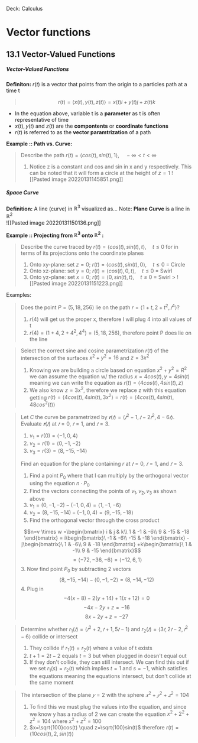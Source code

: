 Deck: Calculus

# Vector functions

## 13.1 Vector-Valued Functions
##### Vector-Valued Functions
**Definiton:** $r(t)$ is a vector that points from the origin to a particles path at a time t
> $$r(t)=\langle x(t), y(t), z(t) \rangle = x(t)i+y(t)j+z(t)k$$
-  In the equation above, variable t is a **parameter** as t is often representative of time
-  $x(t), y(t)$ and $z(t)$ are the **compontents** or **coordinate functions**
- $r(t)$ is referred to as the **vector paramtrization** of a path

**Example :: Path vs. Curve:**
> Describe the path $r(t)= \langle cos(t), sin(t), 1 \rangle, \quad - \infty < t<\infty$
> 1. Notice z is a constant and cos and sin in x and y respectively. This can be noted that it will form a circle at the height of $z=1$ 
> ![[Pasted image 20220131145851.png]]

##### Space Curve
**Definition:** A line (curve) in $\mathbb{R}^3$  visualized as...
Note: **Plane Curve** is a line in $\mathbb{R}^2$  
![[Pasted image 20220131150136.png]]

**Example :: Projecting from $\mathbb{R}^3$ onto $\mathbb{R}^2$ :** 
> Describe the curve traced by $r(t)= \langle cos(t), sin(t), t \rangle, \quad t \le 0$ for  in terms of its projections onto the coordinate planes
> 1. Onto xy-plane: set $z=0$; $r(t)= \langle cos(t), sin(t), 0 \rangle, \quad t \le 0$ = Circle
> 2. Onto xz-plane: set $y=0$; $r(t)= \langle cos(t), 0, t \rangle, \quad t \le 0$ = Swirl
> 3. Onto yz-plane: set $x=0$; $r(t)= \langle 0, sin(t), t \rangle, \quad t \le 0$ = Swirl
	> ![[Pasted image 20220131151223.png]]

Examples:
> Does the point $P=(5,18,256)$ lie on the path $r= \langle 1+t,2+t^2,𝑡^4 \rangle$?
> 1. $r(4)$ will get us the proper x, therefore I will plug 4 into all values of t
> 2. $r(4)=(1+4, 2+4^2,4^4)=(5, 18, 256)$, therefore point P does lie on the line

> Select the correct sine and cosine parametrization $r(t)$ of the intersection of the surfaces $x^2 + y^2 =16$ and $z=3x^2$ 
> 1. Knowing we are building a circle based on equation $x^2 + y^2 =R^2$ we can assume the equation w/ the radius $x=4cos(t), y=4sin(t)$ meaning we can write the equation as $r(t)= \langle 4cos(t), 4sin(t), z \rangle$ 
> 2. We also know $z=3x^2$, therefore we replace z with this equation getting $r(t)= \langle 4cos(t), 4sin(t), 3x^2 \rangle=r(t)= \langle 4cos(t), 4sin(t), 48cos^2(t) \rangle$ 

> Let $C$ the curve be parametrized by $𝐫(𝑡)=⟨𝑡^2−1,𝑡−2𝑡^2,4−6𝑡⟩$. Evaluate $𝐫(𝑡)$ at $𝑡=0$, $𝑡=1$, and $𝑡=3$.
> 1. $v_1=r(0)=⟨−1,0,4⟩$
> 2. $v_2=r(1)=⟨0,-1,-2⟩$
> 3. $v_3=r(3)=⟨8,-15,-14⟩$
> 
> Find an equation for the plane containing $r$ at $𝑡=0$, $𝑡=1$, and $𝑡=3$.
> 1. Find a point $P_0$ where that I can multiply by the orthogonal vector using the equation $n \cdot P_0$ 
> 2. Find the vectors connecting the points of $v_1, v_2, v_3$ as shown above
> 3. $v_1=(0,-1,-2)-(-1,0,4)=\langle 1,-1,-6 \rangle$
> 4. $v_2=(8, -15, -14)-(-1,0,4)=\langle 9, -15, -18 \rangle$
> 6. Find the orthogonal vector through the cross product
> 
> $$n=v \times w =\begin{bmatrix}  
i & j & k\\  
1 & -1 & -6\\
9 & -15 & -18
\end{bmatrix} = i\begin{bmatrix}\
-1 & -6\\ -15 & -18
\end{bmatrix}
-j\begin{bmatrix}\
1 & -6\\ 9 & -18
\end{bmatrix}
+k\begin{bmatrix}\
1 & -1\\ 9 & -15
\end{bmatrix}$$
> $$=\langle -72,-36,-6 \rangle=\langle -12, 6,1 \rangle$$
> 3. Now find point $P_0$ by subtracting 2 vectors
> $$⟨8,-15,-14⟩-⟨0,-1,-2⟩=(8, -14, -12)$$
> 4. Plug in 
> $$-4(x-8)-2(y+14)+1(x+12)=0$$
> $$-4x-2y+z=-16$$
> $$8x-2y+z=-27$$


> Determine whether $r_1(𝑡)=⟨𝑡^2+2,𝑡+1,5𝑡−1⟩$ and $r_2(𝑡)=⟨3𝑡,2𝑡−2,𝑡^2−6⟩$ collide or intersect
> 1. They collide if $r_1(t)=r_2(t)$ where a value of t exists
> 2.  $t+1=2t-2$ equals $t=3$ but when plugged in doesn't equal out
> 3. If they don't collide, they can still intersect. We can find this out if we set $r_1(s)=r_2(t)$ which implies $t=1$ and $s=-1$, which satisfies the equations meaning the equations intersect, but don't collide at the same moment  

> The intersection of the plane $𝑦=2$ with the sphere $𝑥^2+𝑦^2+𝑧^2=104$
> 1. To find this we must plug the values into the equation, and since we know y has a radius of 2 we can create the equation $x^2+2^2+z^2=104$ where $x^2+z^2=100$
> 2. $x=\sqrt{100}cos(t) \quad z=\sqrt{100}sin(t)$ therefore $r(t)= \langle 10cos(t), 2, sin(t) \rangle$


